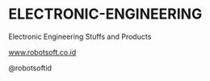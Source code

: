 # ELECTRONIC-ENGINEERING
Electronic Engineering Stuffs and Products

www.robotsoft.co.id 

@robotsoftid
